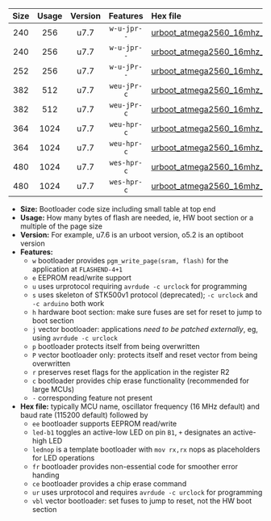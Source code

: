 |Size|Usage|Version|Features|Hex file|
|:-:|:-:|:-:|:-:|:--|
|240|256|u7.7|`w-u-jpr--`|[urboot_atmega2560_16mhz_115200bps_led+b7_ur_vbl.hex](https://raw.githubusercontent.com/stefanrueger/urboot.hex/main/mcus/atmega2560/fcpu_16mhz/115200_bps/urboot_atmega2560_16mhz_115200bps_led+b7_ur_vbl.hex)|
|240|256|u7.7|`w-u-jpr--`|[urboot_atmega2560_16mhz_115200bps_lednop_ur_vbl.hex](https://raw.githubusercontent.com/stefanrueger/urboot.hex/main/mcus/atmega2560/fcpu_16mhz/115200_bps/urboot_atmega2560_16mhz_115200bps_lednop_ur_vbl.hex)|
|252|256|u7.7|`w-u-jPr--`|[urboot_atmega2560_16mhz_115200bps_ur_vbl.hex](https://raw.githubusercontent.com/stefanrueger/urboot.hex/main/mcus/atmega2560/fcpu_16mhz/115200_bps/urboot_atmega2560_16mhz_115200bps_ur_vbl.hex)|
|382|512|u7.7|`weu-jPr-c`|[urboot_atmega2560_16mhz_115200bps_ee_led+b7_fr_ce_ur_vbl.hex](https://raw.githubusercontent.com/stefanrueger/urboot.hex/main/mcus/atmega2560/fcpu_16mhz/115200_bps/urboot_atmega2560_16mhz_115200bps_ee_led+b7_fr_ce_ur_vbl.hex)|
|382|512|u7.7|`weu-jPr-c`|[urboot_atmega2560_16mhz_115200bps_ee_lednop_fr_ce_ur_vbl.hex](https://raw.githubusercontent.com/stefanrueger/urboot.hex/main/mcus/atmega2560/fcpu_16mhz/115200_bps/urboot_atmega2560_16mhz_115200bps_ee_lednop_fr_ce_ur_vbl.hex)|
|364|1024|u7.7|`weu-hpr-c`|[urboot_atmega2560_16mhz_115200bps_ee_led+b7_fr_ce_ur.hex](https://raw.githubusercontent.com/stefanrueger/urboot.hex/main/mcus/atmega2560/fcpu_16mhz/115200_bps/urboot_atmega2560_16mhz_115200bps_ee_led+b7_fr_ce_ur.hex)|
|364|1024|u7.7|`weu-hpr-c`|[urboot_atmega2560_16mhz_115200bps_ee_lednop_fr_ce_ur.hex](https://raw.githubusercontent.com/stefanrueger/urboot.hex/main/mcus/atmega2560/fcpu_16mhz/115200_bps/urboot_atmega2560_16mhz_115200bps_ee_lednop_fr_ce_ur.hex)|
|480|1024|u7.7|`wes-hpr-c`|[urboot_atmega2560_16mhz_115200bps_ee_led+b7_fr_ce.hex](https://raw.githubusercontent.com/stefanrueger/urboot.hex/main/mcus/atmega2560/fcpu_16mhz/115200_bps/urboot_atmega2560_16mhz_115200bps_ee_led+b7_fr_ce.hex)|
|480|1024|u7.7|`wes-hpr-c`|[urboot_atmega2560_16mhz_115200bps_ee_lednop_fr_ce.hex](https://raw.githubusercontent.com/stefanrueger/urboot.hex/main/mcus/atmega2560/fcpu_16mhz/115200_bps/urboot_atmega2560_16mhz_115200bps_ee_lednop_fr_ce.hex)|

- **Size:** Bootloader code size including small table at top end
- **Usage:** How many bytes of flash are needed, ie, HW boot section or a multiple of the page size
- **Version:** For example, u7.6 is an urboot version, o5.2 is an optiboot version
- **Features:**
  + `w` bootloader provides `pgm_write_page(sram, flash)` for the application at `FLASHEND-4+1`
  + `e` EEPROM read/write support
  + `u` uses urprotocol requiring `avrdude -c urclock` for programming
  + `s` uses skeleton of STK500v1 protocol (deprecated); `-c urclock` and `-c arduino` both work
  + `h` hardware boot section: make sure fuses are set for reset to jump to boot section
  + `j` vector bootloader: applications *need to be patched externally*, eg, using `avrdude -c urclock`
  + `p` bootloader protects itself from being overwritten
  + `P` vector bootloader only: protects itself and reset vector from being overwritten
  + `r` preserves reset flags for the application in the register R2
  + `c` bootloader provides chip erase functionality (recommended for large MCUs)
  + `-` corresponding feature not present
- **Hex file:** typically MCU name, oscillator frequency (16 MHz default) and baud rate (115200 default) followed by
  + `ee` bootloader supports EEPROM read/write
  + `led-b1` toggles an active-low LED on pin `B1`, `+` designates an active-high LED
  + `lednop` is a template bootloader with `mov rx,rx` nops as placeholders for LED operations
  + `fr` bootloader provides non-essential code for smoother error handing
  + `ce` bootloader provides a chip erase command
  + `ur` uses urprotocol and requires `avrdude -c urclock` for programming
  + `vbl` vector bootloader: set fuses to jump to reset, not the HW boot section
